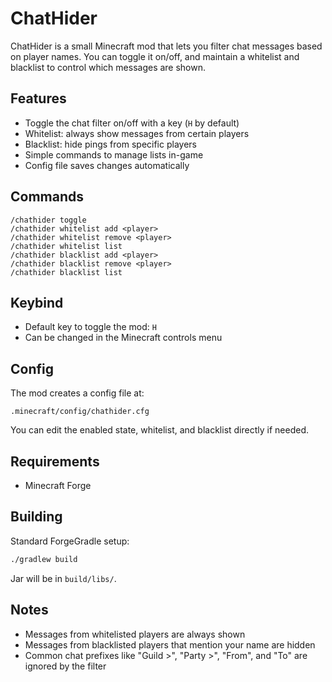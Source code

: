# ChatHider

ChatHider is a small Minecraft mod that lets you filter chat messages based on player names. You can toggle it on/off, and maintain a whitelist and blacklist to control which messages are shown.

## Features

* Toggle the chat filter on/off with a key (`H` by default)
* Whitelist: always show messages from certain players
* Blacklist: hide pings from specific players
* Simple commands to manage lists in-game
* Config file saves changes automatically

## Commands

```
/chathider toggle
/chathider whitelist add <player>
/chathider whitelist remove <player>
/chathider whitelist list
/chathider blacklist add <player>
/chathider blacklist remove <player>
/chathider blacklist list
```

## Keybind

* Default key to toggle the mod: `H`
* Can be changed in the Minecraft controls menu

## Config

The mod creates a config file at:

```
.minecraft/config/chathider.cfg
```

You can edit the enabled state, whitelist, and blacklist directly if needed.

## Requirements

* Minecraft Forge

## Building

Standard ForgeGradle setup:

```bash
./gradlew build
```

Jar will be in `build/libs/`.

## Notes

* Messages from whitelisted players are always shown
* Messages from blacklisted players that mention your name are hidden
* Common chat prefixes like "Guild >", "Party >", "From", and "To" are ignored by the filter

